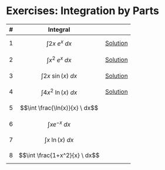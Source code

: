 # Exercises: Integration by Parts

| # | Integral | |
|--|--|--|
| 1 | $$\int 2x \ e^x \ dx$$ | [Solution](https://github.com/damianc/math-notes/blob/master/_excercises/integrals/int-by-parts/ex-1.md) |
| 2 | $$\int x^2 \ e^x \ dx$$ | [Solution](https://github.com/damianc/math-notes/blob/master/_excercises/integrals/int-by-parts/ex-2.md) |
| 3 | $$\int 2x \ \sin(x) \ dx$$ | [Solution](https://github.com/damianc/math-notes/blob/master/_excercises/integrals/int-by-parts/ex-3.md) |
| 4 | $$\int 4x^2 \ \ln(x) \ dx$$ | [Solution](https://github.com/damianc/math-notes/blob/master/_excercises/integrals/int-by-parts/ex-4.md) |
| 5 | $$\int \frac{\ln(x)}{x} \ dx$$ | |
| 6 | $$\int xe^{-x} \ dx$$ | |
| 7 | $$\int x \ \ln(x) \ dx$$ | |
| 8 | $$\int \frac{1+x^2}{x} \ dx$$ | |
